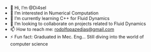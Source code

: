 - 👋 Hi, I’m @Di4sel
- 👀 I’m interested in Numerical Computation
- 🌱 I’m currently learning C++ for Fluid Dynamics
- 💞️ I’m looking to collaborate on projects related to Fluid Dynamics
- 📫 How to reach me: rodolfopazedias@gmail.com
- ⚡ Fun fact: Graduated in Mec. Eng... Still diving into the world of computer science

<!---
Di4sel/Di4sel is a ✨ special ✨ repository because its `README.md` (this file) appears on your GitHub profile.
You can click the Preview link to take a look at your changes.
--->
